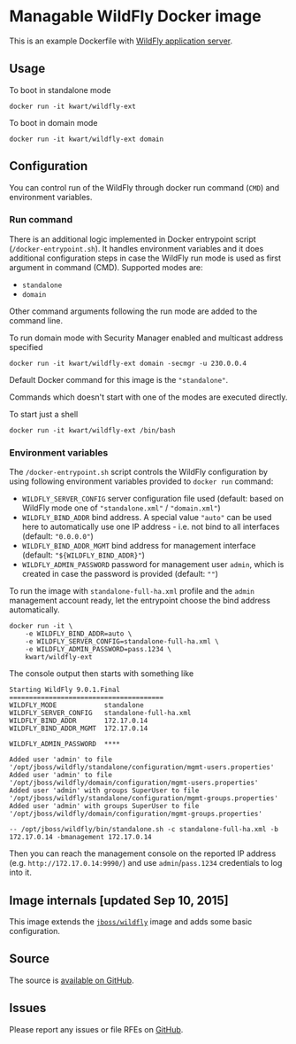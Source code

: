 # Managable WildFly Docker image

This is an example Dockerfile with [WildFly application server](http://wildfly.org/).

## Usage

To boot in standalone mode

    docker run -it kwart/wildfly-ext

To boot in domain mode

    docker run -it kwart/wildfly-ext domain

## Configuration

You can control run of the WildFly through docker run command (`CMD`) and environment variables.

### Run command

There is an additional logic implemented in Docker entrypoint script (`/docker-entrypoint.sh`). It handles environment variables and it does additional configuration steps in case the WildFly run mode is used as first argument in command (CMD). Supported modes are:

* `standalone`
* `domain`

Other command arguments following the run mode are added to the command line.

To run domain mode with Security Manager enabled and multicast address specified

    docker run -it kwart/wildfly-ext domain -secmgr -u 230.0.0.4

Default Docker command for this image is the `"standalone"`.

Commands which doesn't start with one of the modes are executed directly.

To start just a shell

    docker run -it kwart/wildfly-ext /bin/bash

### Environment variables

The `/docker-entrypoint.sh` script controls the WildFly configuration by using following environment variables provided to `docker run` command:

* `WILDFLY_SERVER_CONFIG` server configuration file used  (default: based on WildFly mode one of `"standalone.xml"` / `"domain.xml"`)
* `WILDFLY_BIND_ADDR` bind address. A special value `"auto"` can be used here to automatically use one IP address - i.e. not bind to all interfaces (default: `"0.0.0.0"`)
* `WILDFLY_BIND_ADDR_MGMT` bind address for management interface (default: `"${WILDFLY_BIND_ADDR}"`)
* `WILDFLY_ADMIN_PASSWORD` password for management user `admin`, which is created in case the password is provided (default: `""`)

To run the image with `standalone-full-ha.xml` profile and the `admin` management account ready, let the entrypoint choose the bind address automatically.

    docker run -it \
        -e WILDFLY_BIND_ADDR=auto \
        -e WILDFLY_SERVER_CONFIG=standalone-full-ha.xml \
        -e WILDFLY_ADMIN_PASSWORD=pass.1234 \
        kwart/wildfly-ext

The console output then starts with something like

    Starting WildFly 9.0.1.Final
    =======================================
    WILDFLY_MODE            standalone
    WILDFLY_SERVER_CONFIG   standalone-full-ha.xml
    WILDFLY_BIND_ADDR       172.17.0.14
    WILDFLY_BIND_ADDR_MGMT  172.17.0.14

    WILDFLY_ADMIN_PASSWORD  ****

    Added user 'admin' to file '/opt/jboss/wildfly/standalone/configuration/mgmt-users.properties'
    Added user 'admin' to file '/opt/jboss/wildfly/domain/configuration/mgmt-users.properties'
    Added user 'admin' with groups SuperUser to file '/opt/jboss/wildfly/standalone/configuration/mgmt-groups.properties'
    Added user 'admin' with groups SuperUser to file '/opt/jboss/wildfly/domain/configuration/mgmt-groups.properties'

    -- /opt/jboss/wildfly/bin/standalone.sh -c standalone-full-ha.xml -b 172.17.0.14 -bmanagement 172.17.0.14

Then you can reach the management console on the reported IP address (e.g. `http://172.17.0.14:9990/`) and use `admin`/`pass.1234` credentials to log into it.

## Image internals [updated Sep 10, 2015]

This image extends the [`jboss/wildfly`](https://github.com/jboss-dockerfiles/wildfly/) image and adds some basic configuration.

## Source

The source is [available on GitHub](https://github.com/kwart/dockerfiles).

## Issues

Please report any issues or file RFEs on [GitHub](https://github.com/kwart/dockerfiles/issues).

